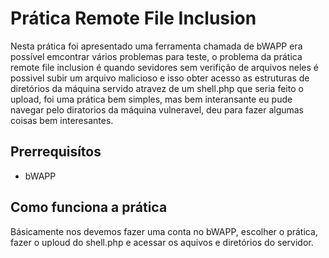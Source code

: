 # Prática Remote File Inclusion

Nesta prática foi apresentado uma ferramenta chamada de bWAPP era possível emcontrar vários problemas para teste, o problema da prática
remote file inclusion é quando sevidores sem verifição de arquivos neles é possivel subir um arquivo malicioso e isso obter acesso as 
estruturas de diretórios da máquina servido atravez de um shell.php que seria feito o upload, foi uma prática bem simples, mas bem 
interansante eu pude navegar pelo diratorios da máquina vulneravel, deu para fazer algumas coisas bem interesantes.

## Prerrequisítos

<ul>

   <li>bWAPP</li>

</ul>

## Como funciona a prática

Básicamente nos devemos fazer uma conta no bWAPP, escolher o prática, fazer o uploud do shell.php e acessar os aquivos e diretórios do 
servidor.
